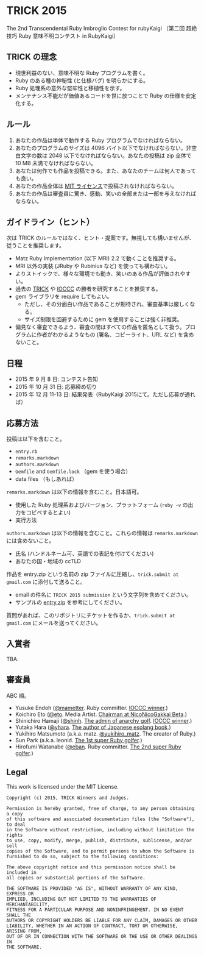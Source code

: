 # TRICK 2015

The 2nd Transcendental Ruby Imbroglio Contest for rubyKaigi （第二回 超絶技巧 Ruby 意味不明コンテスト in RubyKaigi）


## TRICK の理念

* 現世利益のない、意味不明な Ruby プログラムを書く。
* Ruby のある種の神秘性 (と仕様バグ) を明らかにする。
* Ruby 処理系の意外な堅牢性と移植性を示す。
* メンテナンス不能だが価値あるコードを世に放つことで Ruby の仕様を安定化する。


## ルール

1. あなたの作品は単体で動作する Ruby プログラムでなければならない。
1. あなたのプログラムのサイズは 4096 バイト以下でなければならない。非空白文字の数は 2048 以下でなければならない。あなたの投稿は zip 全体で 10 MB 未満でなければならない。
1. あなたは何作でも作品を投稿できる。また、あなたのチームは何人であっても良い。
1. あなたの作品全体は [MIT ライセンス](http://opensource.org/licenses/MIT)で投稿されなければならない。
1. あなたの作品は審査員に驚き、感動、笑いの全部または一部を与えなければならない。


## ガイドライン（ヒント）

次は TRICK のルールではなく、ヒント・提案です。無視しても構いませんが、従うことを推奨します。

* Matz Ruby Implementation (以下 MRI) 2.2 で動くことを推奨する。
* MRI 以外の実装 (JRuby や Rubinius など) を使っても構わない。
* よりストイックで、様々な環境でも動き、笑いのある作品が評価されやすい。
* 過去の [TRICK](https://github.com/tric/trick2013) や [IOCCC](http://ioccc.org) の勝者を研究することを推奨する。
* gem ライブラリを require してもよい。
  * ただし、その分面白い作品であることが期待され、審査基準は厳しくなる。
  * サイズ制限を回避するために gem を使用することは強く非推奨。
* 偏見なく審査できるよう、審査の間はすべての作品を匿名として扱う。プログラムに作者がわかるようなもの (署名、コピーライト、URL など) を含めないこと。


## 日程

* 2015 年 9 月 8 日: コンテスト告知
* 2015 年 10 月 31 日: 応募締め切り
* 2015 年 12 月 11-13 日: 結果発表（RubyKaigi 2015にて。ただし応募が通れば）


## 応募方法

投稿は以下を含むこと。

* `entry.rb`
* `remarks.markdown`
* `authors.markdown`
* `Gemfile` and `Gemfile.lock` （gem を使う場合）
* data files （もしあれば）

`remarks.markdown` は以下の情報を含むこと。日本語可。

* 使用した Ruby 処理系およびバージョン、プラットフォーム (`ruby -v` の出力をコピペするとよい)
* 実行方法

`authors.markdown` は以下の情報を含むこと。これらの情報は `remarks.markdown` には含めないこと。

* 氏名 (ハンドルネーム可、英語での表記を付けてください)
* あなたの国・地域の ccTLD

作品を entry.zip という名前の zip ファイルに圧縮し、`trick.submit at gmail.com` に添付して送ること。

* email の件名に `TRICK 2015 submission` という文字列を含めてください。
* サンプルの [entry.zip](entry.zip) を参考にしてください。

質問があれば、このリポジトリにチケットを作るか、`trick.submit at gmail.com` にメールを送ってください。


## 入賞者

TBA.


## 審査員

ABC 順。

* Yusuke Endoh ([@mametter][mametter]. Ruby committer. [IOCCC winner][ioccc_endoh].)
* Koichiro Eto ([@eto][eto]. Media Artist. [Chairman at NicoNicoGakkai Beta][niconicogakkai].)
* Shinichiro Hamaji ([@shinh][shinh]. [The admin of anarchy golf][golf]. [IOCCC winner][ioccc_shinh].)
* Yutaka Hara ([@yhara][yhara]. [The author of Japanese esolang book][esolangbook].)
* Yukihiro Matsumoto (a.k.a. matz. [@yukihiro_matz][yukihiro_matz]. The creator of Ruby.)
* Sun Park (a.k.a. leonid. [The 1st super Ruby golfer][golfers].)
* Hirofumi Watanabe ([@eban][eban]. Ruby committer. [The 2nd super Ruby golfer][golfers].)

[mametter]: https://twitter.com/mametter
[eto]: https://twitter.com/eto
[shinh]: https://twitter.com/shinh
[yhara]: https://twitter.com/yhara
[yukihiro_matz]: https://twitter.com/yukihiro_matz
[eban]: https://twitter.com/eban
[ioccc_endoh]: http://www.ioccc.org/winners.html#Yusuke_Endoh
[ioccc_shinh]: http://www.ioccc.org/winners.html#Shinichiro_Hamaji
[niconicogakkai]: http://niconicogakkai.jp/
[golf]: http://golf.shinh.org/
[esolangbook]: http://esolang-book.route477.net/
[golfers]: http://golf.shinh.org/u.rb?rb


## Legal

This work is licensed under the MIT License.

    Copyright (c) 2015, TRICK Winners and Judges.
    
    Permission is hereby granted, free of charge, to any person obtaining a copy
    of this software and associated documentation files (the "Software"), to deal
    in the Software without restriction, including without limitation the rights
    to use, copy, modify, merge, publish, distribute, sublicense, and/or sell
    copies of the Software, and to permit persons to whom the Software is
    furnished to do so, subject to the following conditions:
    
    The above copyright notice and this permission notice shall be included in
    all copies or substantial portions of the Software.
    
    THE SOFTWARE IS PROVIDED "AS IS", WITHOUT WARRANTY OF ANY KIND, EXPRESS OR
    IMPLIED, INCLUDING BUT NOT LIMITED TO THE WARRANTIES OF MERCHANTABILITY,
    FITNESS FOR A PARTICULAR PURPOSE AND NONINFRINGEMENT. IN NO EVENT SHALL THE
    AUTHORS OR COPYRIGHT HOLDERS BE LIABLE FOR ANY CLAIM, DAMAGES OR OTHER
    LIABILITY, WHETHER IN AN ACTION OF CONTRACT, TORT OR OTHERWISE, ARISING FROM,
    OUT OF OR IN CONNECTION WITH THE SOFTWARE OR THE USE OR OTHER DEALINGS IN
    THE SOFTWARE.
